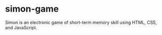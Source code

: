 # simon-game
Simon is an electronic game of short-term memory skill using HTML, CSS, and JavaScript.
